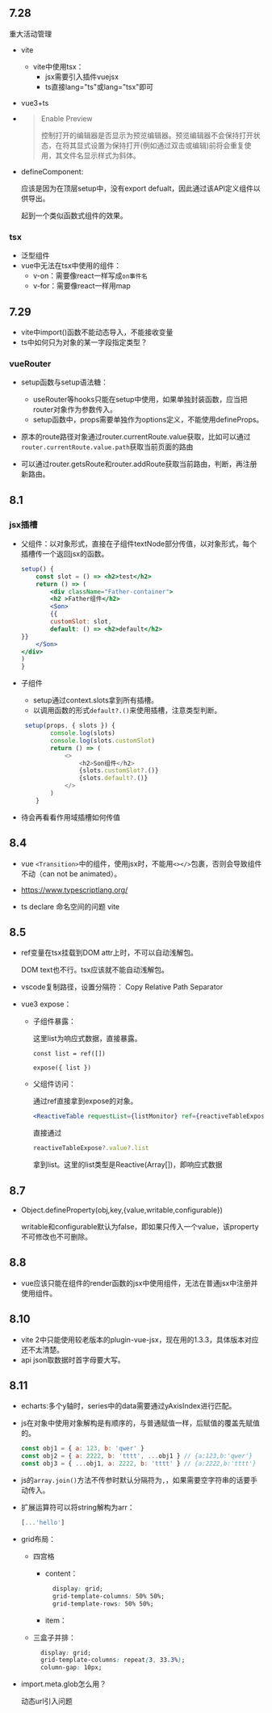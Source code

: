 ## 7.28

重大活动管理

* vite

  * vite中使用tsx：
    * jsx需要引入插件vuejsx
    * ts直接lang="ts"或lang="tsx"即可

* vue3+ts

* >Enable Preview
  >
  >控制打开的编辑器是否显示为预览编辑器。预览编辑器不会保持打开状态，在将其显式设置为保持打开(例如通过双击或编辑)前将会重复使用，其文件名显示样式为斜体。
  >

* defineComponent:

  应该是因为在顶层setup中，没有export defualt，因此通过该API定义组件以供导出。

  起到一个类似函数式组件的效果。

### tsx

* 泛型组件
* vue中无法在tsx中使用的组件：
  * v-on：需要像react一样写成`on事件名`
  * v-for：需要像react一样用map

## 7.29

* vite中import()函数不能动态导入，不能接收变量
* ts中如何只为对象的某一字段指定类型？

### vueRouter

* setup函数与setup语法糖：

  * useRouter等hooks只能在setup中使用，如果单独封装函数，应当把router对象作为参数传入。
  * setup函数中，props需要单独作为options定义，不能使用defineProps。

  

* 原本的route路径对象通过router.currentRoute.value获取，比如可以通过`router.currentRoute.value.path`获取当前页面的路由

* 可以通过router.getsRoute和router.addRoute获取当前路由，判断，再注册新路由。

## 8.1

### jsx插槽

* 父组件：以对象形式，直接在子组件textNode部分传值，以对象形式，每个插槽传一个返回jsx的函数。

  ```jsx
  setup() {
      const slot = () => <h2>test</h2>
      return () => (
          <div className="Father-container">
          <h2 >Father组件</h2>
          <Son>
          {{
          customSlot: slot,
          default: () => <h2>default</h2>
  }}
      </Son>
  </div>
  )
  }
  ```

* 子组件

  * setup通过context.slots拿到所有插槽。
  * 以调用函数的形式`default?.()`来使用插槽，注意类型判断。

  ```js
   setup(props, { slots }) {
          console.log(slots)
          console.log(slots.customSlot)
          return () => (
              <>
                  <h2>Son组件</h2>
                  {slots.customSlot?.()}
                  {slots.default?.()}
              </>
          )
      }
  ```

  

* 待会再看看作用域插槽如何传值

## 8.4

* vue `<Transition>`中的组件，使用jsx时，不能用`<></>`包裹，否则会导致组件不动（can not be animated）。

* https://www.typescriptlang.org/
* ts declare 命名空间的问题 vite

## 8.5

* ref变量在tsx挂载到DOM attr上时，不可以自动浅解包。

  DOM text也不行。tsx应该就不能自动浅解包。

* vscode复制路径，设置分隔符： Copy Relative Path Separator

* vue3 expose：

  * 子组件暴露：

    这里list为响应式数据，直接暴露。

    ```vue
    const list = ref([])
    
    expose({ list })
    ```

  * 父组件访问：

    通过ref直接拿到expose的对象。

    ```jsx
    <ReactiveTable requestList={listMonitor} ref={reactiveTableExpose} />
    ```

    直接通过

    ```js
    reactiveTableExpose?.value?.list
    ```

    拿到list。这里的list类型是Reactive(Array[])，即响应式数据

## 8.7

* Object.defineProperty(obj,key,{value,writable,configurable})

  writable和configurable默认为false，即如果只传入一个value，该property不可修改也不可删除。

## 8.8

* vue应该只能在组件的render函数的jsx中使用组件，无法在普通jsx中注册并使用组件。

## 8.10

* vite 2中只能使用较老版本的plugin-vue-jsx，现在用的1.3.3，具体版本对应还不太清楚。
* api json取数据时首字母要大写。

## 8.11

* echarts:多个y轴时，series中的data需要通过yAxisIndex进行匹配。

* js在对象中使用对象解构是有顺序的，与普通赋值一样，后赋值的覆盖先赋值的。

  ```js
  const obj1 = { a: 123, b: 'qwer' }
  const obj2 = { a: 2222, b: 'tttt', ...obj1 } // {a:123,b:'qwer'}
  const obj3 = { ...obj1, a: 2222, b: 'tttt' } // {a:2222,b:'tttt'}
  ```

* js的`array.join()`方法不传参时默认分隔符为`,`，如果需要空字符串的话要手动传入。

* 扩展运算符可以将string解构为arr：

  ```js
  [...'hello']
  ```

* grid布局：

  * 四宫格

    * content：

      ```css
        display: grid;
        grid-template-columns: 50% 50%;
        grid-template-rows: 50% 50%;
      ```

    * item：

  * 三盒子并排：

    ```css
      display: grid;
      grid-template-columns: repeat(3, 33.3%);
      column-gap: 10px;
    ```

    

* import.meta.glob怎么用？

  动态url引入问题